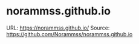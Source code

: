 # norammss.github.io

URL: https://norammss.github.io/
Source: https://github.com/Norammss/norammss.github.io
